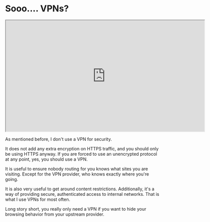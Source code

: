 # Sooo.... VPNs?

<iframe allowfullscreen height="360" src="https://www.youtube.com/embed/QbGVP4P1t88?wmode=opaque" width="640"></iframe>  

As mentioned before, I don't use a VPN for security.

It does not add any extra encryption on HTTPS traffic, and you should
only be using HTTPS anyway. If you are forced to use an unencrypted
protocol at any point, yes, you should use a VPN.

It is useful to ensure nobody routing for you knows what sites you are
visiting. Except for the VPN provider, who knows exactly where you're
going.

It is also very useful to get around content restrictions. Additionally,
it's a way of providing secure, authenticated access to internal
networks. That is what I use VPNs for most often.

Long story short, you really only need a VPN if you want to hide your
browsing behavior from your upstream provider. 
